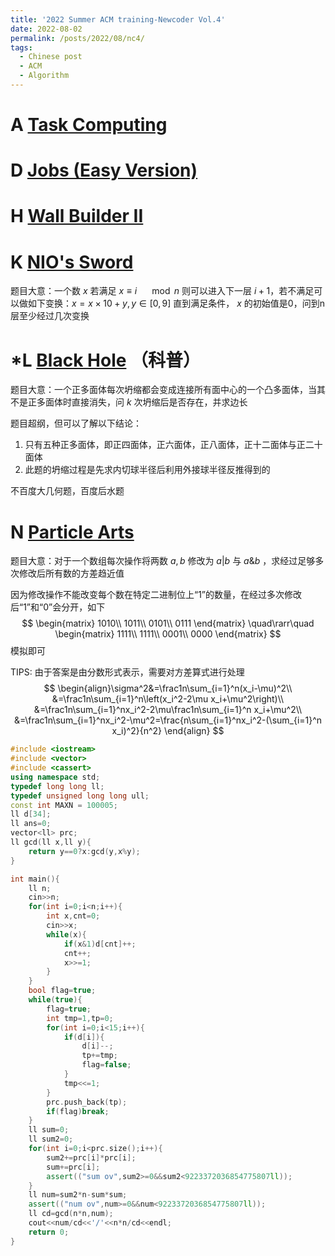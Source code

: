 ```yaml
---
title: '2022 Summer ACM training-Newcoder Vol.4'
date: 2022-08-02
permalink: /posts/2022/08/nc4/
tags:
  - Chinese post
  - ACM
  - Algorithm
---
```

# A [Task Computing](https://ac.nowcoder.com/acm/contest/33189/A)

# D [Jobs (Easy Version)](https://ac.nowcoder.com/acm/contest/33189/D)

# H [Wall Builder II](https://ac.nowcoder.com/acm/contest/33189/H)

# K [NIO's Sword](https://ac.nowcoder.com/acm/contest/33189/K)

题目大意：一个数 $x$ 若满足 $x\equiv i\quad\mod n$ 则可以进入下一层 $i+1$，若不满足可以做如下变换：$x=x\times10+y,y\in[0,9]$ 直到满足条件， $x$ 的初始值是0，问到n层至少经过几次变换

# *L [Black Hole](https://ac.nowcoder.com/acm/contest/33189/L) （科普）

题目大意：一个正多面体每次坍缩都会变成连接所有面中心的一个凸多面体，当其不是正多面体时直接消失，问 $k$ 次坍缩后是否存在，并求边长

题目超纲，但可以了解以下结论：

1. 只有五种正多面体，即正四面体，正六面体，正八面体，正十二面体与正二十面体
2. 此题的坍缩过程是先求内切球半径后利用外接球半径反推得到的

不百度大几何题，百度后水题

# N [Particle Arts](https://ac.nowcoder.com/acm/contest/33189/N)

题目大意：对于一个数组每次操作将两数 $a,b$ 修改为 $a |b$ 与 $a\&b$ ，求经过足够多次修改后所有数的方差趋近值

因为修改操作不能改变每个数在特定二进制位上“1”的数量，在经过多次修改后“1”和“0”会分开，如下
$$
\begin{matrix}
1010\\
1011\\
0101\\
0111
\end{matrix}
\quad\rarr\quad
\begin{matrix}
1111\\
1111\\
0001\\
0000
\end{matrix}
$$
模拟即可

TIPS: 由于答案是由分数形式表示，需要对方差算式进行处理
$$
\begin{align}\sigma^2&=\frac1n\sum_{i=1}^n(x_i-\mu)^2\\
&=\frac1n\sum_{i=1}^n\left(x_i^2-2\mu x_i+\mu^2\right)\\
&=\frac1n\sum_{i=1}^nx_i^2-2\mu\frac1n\sum_{i=1}^n x_i+\mu^2\\
&=\frac1n\sum_{i=1}^nx_i^2-\mu^2=\frac{n\sum_{i=1}^nx_i^2-(\sum_{i=1}^n x_i)^2}{n^2}
\end{align}
$$

```c++
#include <iostream>
#include <vector>
#include <cassert>
using namespace std;
typedef long long ll;
typedef unsigned long long ull;
const int MAXN = 100005;
ll d[34];
ll ans=0;
vector<ll> prc;
ll gcd(ll x,ll y){
	return y==0?x:gcd(y,x%y);
}

int main(){
	ll n;
	cin>>n;
	for(int i=0;i<n;i++){
		int x,cnt=0;
		cin>>x;
		while(x){
			if(x&1)d[cnt]++;
			cnt++;
			x>>=1;
		}
	}
	bool flag=true;
	while(true){
		flag=true;
		int tmp=1,tp=0;
		for(int i=0;i<15;i++){
			if(d[i]){
				d[i]--;
				tp+=tmp;
				flag=false;
			}
			tmp<<=1;
		}
		prc.push_back(tp);
		if(flag)break;
	}
	ll sum=0;
	ll sum2=0;
	for(int i=0;i<prc.size();i++){
		sum2+=prc[i]*prc[i];
		sum+=prc[i];
		assert(("sum ov",sum2>=0&&sum2<9223372036854775807ll)); 
	}
	ll num=sum2*n-sum*sum;
	assert(("num ov",num>=0&&num<9223372036854775807ll));
	ll cd=gcd(n*n,num); 
	cout<<num/cd<<'/'<<n*n/cd<<endl;
	return 0;
}
```